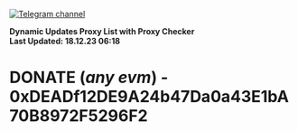 [![Telegram channel](https://img.shields.io/endpoint?url=https://runkit.io/damiankrawczyk/telegram-badge/branches/master?url=https://t.me/n4z4v0d)](https://t.me/n4z4v0d) 

**Dynamic Updates Proxy List with Proxy Checker**  
**Last Updated: 18.12.23 06:18**

# DONATE (_any evm_) - 0xDEADf12DE9A24b47Da0a43E1bA70B8972F5296F2
